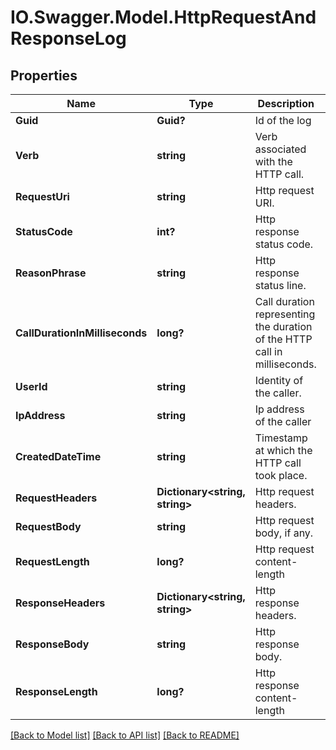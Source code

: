# IO.Swagger.Model.HttpRequestAndResponseLog
## Properties

Name | Type | Description | Notes
------------ | ------------- | ------------- | -------------
**Guid** | **Guid?** | Id of the log | [optional] 
**Verb** | **string** | Verb associated with the HTTP call. | [optional] 
**RequestUri** | **string** | Http request URI. | [optional] 
**StatusCode** | **int?** | Http response status code. | [optional] 
**ReasonPhrase** | **string** | Http response status line. | [optional] 
**CallDurationInMilliseconds** | **long?** | Call duration representing the duration of the HTTP call in milliseconds. | [optional] 
**UserId** | **string** | Identity of the caller. | [optional] 
**IpAddress** | **string** | Ip address of the caller | [optional] 
**CreatedDateTime** | **string** | Timestamp at which the HTTP call took place. | [optional] 
**RequestHeaders** | **Dictionary&lt;string, string&gt;** | Http request headers. | [optional] 
**RequestBody** | **string** | Http request body, if any. | [optional] 
**RequestLength** | **long?** | Http request content-length | [optional] 
**ResponseHeaders** | **Dictionary&lt;string, string&gt;** | Http response headers. | [optional] 
**ResponseBody** | **string** | Http response body. | [optional] 
**ResponseLength** | **long?** | Http response content-length | [optional] 

[[Back to Model list]](../README.md#documentation-for-models) [[Back to API list]](../README.md#documentation-for-api-endpoints) [[Back to README]](../README.md)

